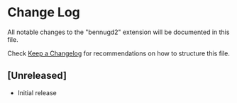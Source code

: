 # Change Log

All notable changes to the "bennugd2" extension will be documented in this file.

Check [Keep a Changelog](http://keepachangelog.com/) for recommendations on how to structure this file.

## [Unreleased]

- Initial release